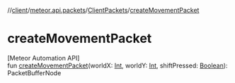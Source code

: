 //[client](../../../index.md)/[meteor.api.packets](../index.md)/[ClientPackets](index.md)/[createMovementPacket](create-movement-packet.md)

# createMovementPacket

[Meteor Automation API]\
fun [createMovementPacket](create-movement-packet.md)(worldX: [Int](https://kotlinlang.org/api/latest/jvm/stdlib/kotlin/-int/index.html), worldY: [Int](https://kotlinlang.org/api/latest/jvm/stdlib/kotlin/-int/index.html), shiftPressed: [Boolean](https://kotlinlang.org/api/latest/jvm/stdlib/kotlin/-boolean/index.html)): PacketBufferNode
